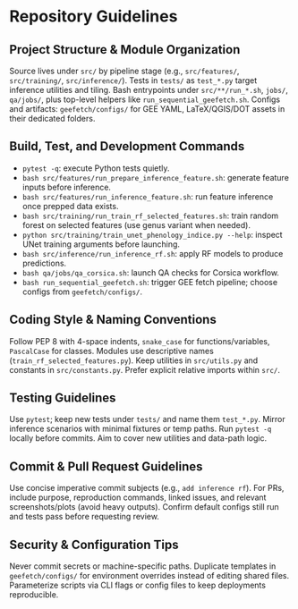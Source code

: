 # Repository Guidelines

## Project Structure & Module Organization
Source lives under `src/` by pipeline stage (e.g., `src/features/`, `src/training/`, `src/inference/`). Tests in `tests/` as `test_*.py` target inference utilities and tiling. Bash entrypoints under `src/**/run_*.sh`, `jobs/`, `qa/jobs/`, plus top-level helpers like `run_sequential_geefetch.sh`. Configs and artifacts: `geefetch/configs/` for GEE YAML, LaTeX/QGIS/DOT assets in their dedicated folders.

## Build, Test, and Development Commands
- `pytest -q`: execute Python tests quietly.
- `bash src/features/run_prepare_inference_feature.sh`: generate feature inputs before inference.
- `bash src/features/run_inference_feature.sh`: run feature inference once prepped data exists.
- `bash src/training/run_train_rf_selected_features.sh`: train random forest on selected features (use genus variant when needed).
- `python src/training/train_unet_phenology_indice.py --help`: inspect UNet training arguments before launching.
- `bash src/inference/run_inference_rf.sh`: apply RF models to produce predictions.
- `bash qa/jobs/qa_corsica.sh`: launch QA checks for Corsica workflow.
- `bash run_sequential_geefetch.sh`: trigger GEE fetch pipeline; choose configs from `geefetch/configs/`.

## Coding Style & Naming Conventions
Follow PEP 8 with 4-space indents, `snake_case` for functions/variables, `PascalCase` for classes. Modules use descriptive names (`train_rf_selected_features.py`). Keep utilities in `src/utils.py` and constants in `src/constants.py`. Prefer explicit relative imports within `src/`.

## Testing Guidelines
Use `pytest`; keep new tests under `tests/` and name them `test_*.py`. Mirror inference scenarios with minimal fixtures or temp paths. Run `pytest -q` locally before commits. Aim to cover new utilities and data-path logic.

## Commit & Pull Request Guidelines
Use concise imperative commit subjects (e.g., `add inference rf`). For PRs, include purpose, reproduction commands, linked issues, and relevant screenshots/plots (avoid heavy outputs). Confirm default configs still run and tests pass before requesting review.

## Security & Configuration Tips
Never commit secrets or machine-specific paths. Duplicate templates in `geefetch/configs/` for environment overrides instead of editing shared files. Parameterize scripts via CLI flags or config files to keep deployments reproducible.
